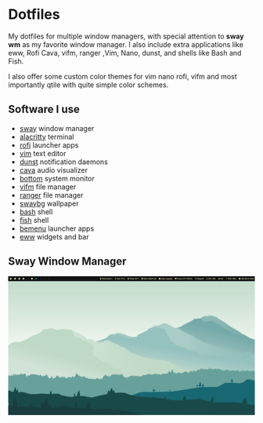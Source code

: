 # Dotfiles

My dotfiles for multiple window managers, with special attention to **sway wm** as my favorite window manager. I also include extra applications like eww, Rofi Cava, vifm, ranger ,Vim, Nano, dunst, and shells like Bash and Fish.

I also offer some custom color themes for vim nano rofi, vifm and most importantly qtile with quite simple color schemes.

## Software I use

- [sway](https://github.com/swaywm/sway) window manager
- [alacritty](https://alacritty.org/) terminal
- [rofi](https://github.com/lbonn/rofi) launcher apps
- [vim](https://www.vim.org/) text editor
- [dunst](https://dunst-project.org/) notification daemons
- [cava](https://github.com/karlstav/cava) audio visualizer
- [bottom](https://bottom.pages.dev/stable/) system monitor
- [vifm](https://vifm.info/) file manager 
- [ranger](https://ranger.github.io/) file manager
- [swaybg](https://github.com/swaywm/swaybg) wallpaper
- [bash](https://www.gnu.org/software/bash/) shell
- [fish](https://fishshell.com/) shell
- [bemenu](https://github.com/Cloudef/bemenu) launcher apps
- [eww](https://github.com/elkowar/eww) widgets and bar
## Sway Window Manager

![desktop](/images/1759957137_grim.png)
